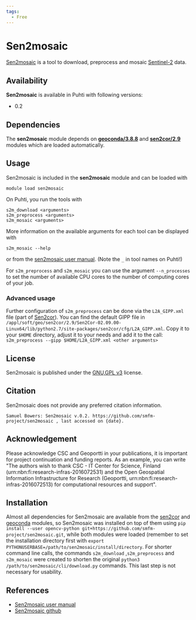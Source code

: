 ```yaml
---
tags:
  - Free
---
```


# Sen2mosaic

[Sen2mosaic](https://sen2mosaic.readthedocs.io/en/latest/) is a tool to download, preprocess and mosaic [Sentinel-2](https://sentinel.esa.int/web/sentinel/missions/sentinel-2) data.

## Availability

__Sen2mosaic__ is available in Puhti with following versions:

* 0.2

## Dependencies

The __sen2mosaic__ module depends on [__geoconda/3.8.8__](./geoconda.md) and [__sen2cor/2.9__](./sen2cor.md) modules which are loaded automatically.

## Usage

Sen2mosaic is included in the __sen2mosaic__ module and can be loaded with

`module load sen2mosaic`

On Puhti, you run the tools with
```
s2m_download <arguments>
s2m_preprocess <arguments>
s2m_mosaic <arguments>
```

More information on the available arguments for each tool can be displayed with

`s2m_mosaic --help`

or from the [sen2mosaic user manual](https://sen2mosaic.readthedocs.io/en/latest/command_line.html). (Note the `_` in tool names on Puhti!)

For `s2m_preprocess` and `s2m_mosaic` you can use the argument `--n_processes` to set the number of available CPU cores to the number of computing cores of your job.

### Advanced usage

Further configuration of `s2m_preprocess` can be done via the `L2A_GIPP.xml` file (part of [Sen2cor](./sen2cor.md)). 
You can find the default GIPP file in `/appl/soft/geo/sen2cor/2.9/Sen2Cor-02.09.00-Linux64/lib/python2.7/site-packages/sen2cor/cfg/L2A_GIPP.xml`. 
Copy it to your `$HOME` directory, adjust it to your needs and add it to the call: `s2m_preprocess --gipp $HOME/L2A_GIPP.xml <other arguments>`

## License

Sen2mosaic is published under the [GNU,GPL v3](https://github.com/smfm-project/sen2mosaic/blob/master/LICENSE.md) license.


## Citation

Sen2mosaic does not provide any preferred citation information.

```Samuel Bowers: Sen2mosaic v.0.2. https://github.com/smfm-project/sen2mosaic , last accessed on {date}.```


## Acknowledgement

Please acknowledge CSC and Geoportti in your publications, it is important for project continuation and funding reports.
As an example, you can write "The authors wish to thank CSC - IT Center for Science, Finland (urn:nbn:fi:research-infras-2016072531) and the Open Geospatial Information Infrastructure for Research (Geoportti, urn:nbn:fi:research-infras-2016072513) for computational resources and support".


## Installation

Almost all dependencies for Sen2mosaic are available from the [sen2cor](./sen2cor.md) and [geoconda](./geoconda.md) modules, so Sen2mosaic was installed on top of them using `pip install --user opencv-python git+https://github.com/smfm-project/sen2mosaic.git`, while both modules were loaded (remember to set the installation directory first with `export PYTHONUSERBASE=/path/to/sen2mosaic/install/directory`. For shorter command line calls, the commands `s2m_download` ,`s2m_preprocess` and `s2m_mosaic` were created to shorten the original `python3 /path/to/sen2mosaic/cli/download.py` commands. This last step is not necessary for usability.  


## References

* [Sen2mosaic user manual](https://sen2mosaic.readthedocs.io/en/latest/)
* [Sen2mosaic github](https://github.com/smfm-project/sen2mosaic)

